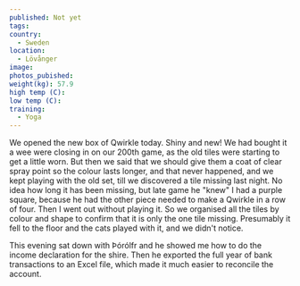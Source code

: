 ```yaml
---
published: Not yet
tags:
country:
  - Sweden
location:
  - Lövånger
image:
photos_pubished:
weight(kg): 57.9
high temp (C):
low temp (C):
training:
  - Yoga
---
```

We opened the new box of Qwirkle today. Shiny and new! We had bought it a wee were closing in on our 200th game, as the old tiles were starting to get a little worn. But then we said that we should give them a coat of clear spray point so the colour lasts longer, and that never happened, and we kept playing with the old set, till we discovered a tile missing last night. No idea how long it has been missing, but late game he "knew" I had a purple square, because he had the other piece needed to make a Qwirkle in a row of four. Then I went out without playing it. So we organised all the tiles by colour and shape to confirm that it is only the one tile missing. Presumably it fell to the floor and the cats played with it, and we didn't notice. 

This evening sat down with Þórólfr and he showed me how to do the income declaration for the shire. Then he exported the full year of bank transactions to an Excel file, which made it much easier to reconcile the account. 

